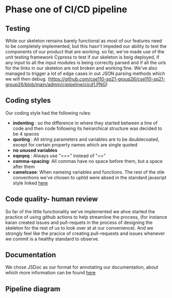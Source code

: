 # Phase one of CI/CD pipeline

## Testing
While our skeleton remains barely functional as most of our features need to be completely implemented, but this hasn't impeded our ability to test the components of our product
that are working. so far, we've made use of the  unit testing framework Cypress to test if our skeleton is beig deployed, if any input to all the input modules is being correctly parsed 
and if all the urls for the links in our skeleton are not broken and working fine. We've also managed to trigger a lot of edge cases in out JSON parsing methods which we will then debug.
(https://github.com/cse110-sp21-group26/cse110-sp21-group26/blob/main/admin/cipipeline/cicd1.PNG)


## Coding styles
Our coding style had the following rules:
- **indenting** : so the difference in where they started between a line of code and then code following
                  its heirarchical structure was decided to be 4 spaces
- **quoting** : All string parameters and variables are to be doublecoated, except for certain property names which are single quoted
- **no unused variables**
- **eqeqeq** : Always use "===" instead of "=="
- **comma-spacing**: All commas have no space before them, but a space after them
- **camelcase**: When nameing variables and functions.
The rest of the stle conventions we've chosen to uphld were absed in the standard javasript style linked [here](https://standardjs.com/rules.html)


## Code quality- human review
So far of the little functionality we've implemented we ahve started the practice of using github actions to help streamline the process, (for instance karan created issues and pull-requets in the process of designing the skeleton for the rest of us to look over at at our convenience). And we strongly feel like the pracice of creating pull-requests and issues whenever we commit is a healthy standard to observe.

## Documentation
We chose JSDoc as our format for annotating our documentation, about which more information can be found [here](https://jsdoc.app/about-getting-started.html)


## Pipeline diagram


